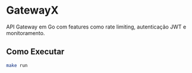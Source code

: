# GatewayX

API Gateway em Go com features como rate limiting, autenticação JWT e monitoramento.

## Como Executar

```bash
make run